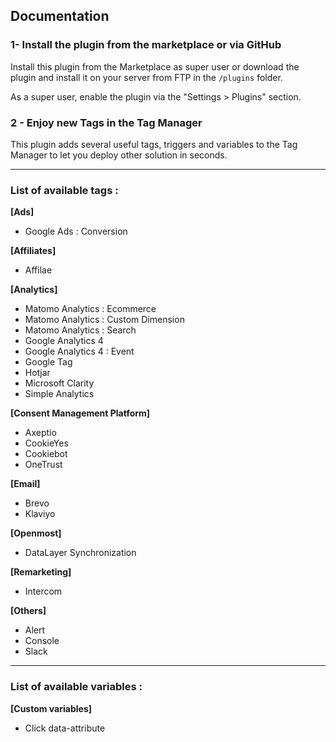 ## Documentation

### 1- Install the plugin from the marketplace or via GitHub

Install this plugin from the Marketplace as super user or download the plugin and install it on your server from FTP in
the `/plugins` folder. 

As a super user, enable the plugin via the "Settings > Plugins" section.

### 2 - Enjoy new Tags in the Tag Manager 

This plugin adds several useful tags, triggers and variables to the Tag Manager to let you deploy other solution in seconds.

<hr>  

### List of available tags :

**[Ads]**

- Google Ads : Conversion

**[Affiliates]**

- Affilae

**[Analytics]**

- Matomo Analytics : Ecommerce
- Matomo Analytics : Custom Dimension
- Matomo Analytics : Search
- Google Analytics 4
- Google Analytics 4 : Event
- Google Tag
- Hotjar
- Microsoft Clarity
- Simple Analytics

**[Consent Management Platform]**

- Axeptio
- CookieYes
- Cookiebot
- OneTrust

**[Email]**

- Brevo
- Klaviyo

**[Openmost]**

- DataLayer Synchronization

**[Remarketing]**

- Intercom

**[Others]**

- Alert
- Console
- Slack

<hr>  

### List of available variables :

**[Custom variables]**

- Click data-attribute
